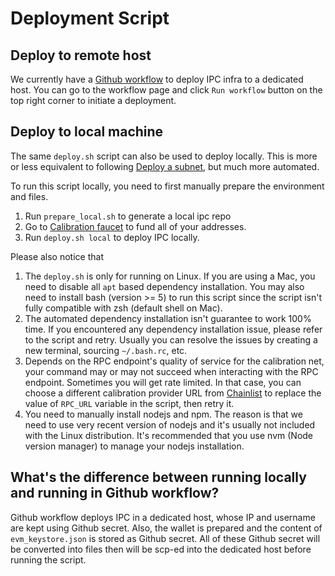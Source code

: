 # Deployment Script

## Deploy to remote host
We currently have a [Github workflow](https://github.com/consensus-shipyard/ipc/actions/workflows/deploy-to-dedicated-host.yaml) to deploy IPC infra to a dedicated host. You can go to the workflow page and click `Run workflow` button on the top right corner to initiate a deployment.

## Deploy to local machine
The same `deploy.sh` script can also be used to deploy locally. This is more or less equivalent to following [Deploy a subnet](https://docs.ipc.space/quickstarts/deploy-a-subnet), but much more automated.

To run this script locally, you need to first manually prepare the environment and files.

1. Run `prepare_local.sh` to generate a local ipc repo
2. Go to [Calibration faucet](https://faucet.calibration.fildev.network/funds.html) to fund all of your addresses.
3. Run  `deploy.sh local` to deploy IPC locally.

Please also notice that
1. The `deploy.sh` is only for running on Linux. If you are using a Mac, you need to disable all `apt` based dependency installation. You may also need to install bash (version >= 5) to run this script since the script isn't fully compatible with zsh (default shell on Mac).
2. The automated dependency installation isn't guarantee to work 100% time. If you encountered any dependency installation issue, please refer to the script and retry. Usually you can resolve the issues by creating a new terminal, sourcing `~/.bash.rc`, etc.
3. Depends on the RPC endpoint's quality of service for the calibration net, your command may or may not succeed when interacting with the RPC endpoint. Sometimes you will get rate limited. In that case, you can choose a different calibration provider URL from [Chainlist](https://chainlist.org/?search=calibration&testnets=true) to replace the value of `RPC_URL` variable in the script, then retry it.
4. You need to manually install nodejs and npm. The reason is that we need to use very recent version of nodejs and it's usually not included with the Linux distribution. It's recommended that you use nvm (Node version manager) to manage your nodejs installation.

## What's the difference between running locally and running in Github workflow?
Github workflow deploys IPC in a dedicated host, whose IP and username are kept using Github secret. Also, the wallet is prepared and the content of `evm_keystore.json` is stored as Github secret. All of these Github secret will be converted into files then will be scp-ed into the dedicated host before running the script.
